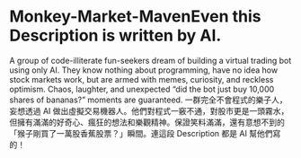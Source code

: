 # Monkey-Market-MavenEven this Description is written by AI.
A group of code-illiterate fun-seekers dream of building a virtual trading bot using only AI. They know nothing about programming, have no idea how stock markets work, but are armed with memes, curiosity, and reckless optimism. Chaos, laughter, and unexpected “did the bot just buy 10,000 shares of bananas?” moments are guaranteed.
一群完全不會程式的樂子人，妄想透過 AI 做出虛擬交易機器人。他們對程式一竅不通，對股市更是一頭霧水，但擁有滿滿的好奇心、瘋狂的想法和樂觀精神。保證笑料滿滿，還有意想不到的「猴子剛買了一萬股香蕉股票？」瞬間。連這段 Description 都是 AI 幫他們寫的！
